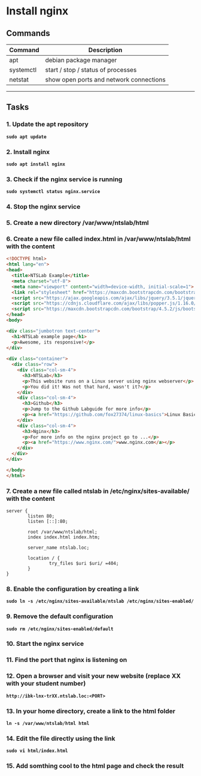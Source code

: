 # Install nginx
## Commands
| Command | Description |
| --- | --- |
| apt | debian package manager |
| systemctl| start / stop / status of processes |
| netstat | show open ports and network connections |
---

## Tasks
### 1. Update the apt repository
**`sudo apt update`**  

### 2. Install nginx
**`sudo apt install nginx`**  

### 3. Check if the nginx service is running
**`sudo systemctl status nginx.service`**

### 4. Stop the nginx service
### 5. Create a new directory /var/www/ntslab/html
### 6. Create a new file called **index.html** in /var/www/ntslab/html with the content
```html
<!DOCTYPE html>
<html lang="en">
<head>
  <title>NTSLab Example</title>
  <meta charset="utf-8">
  <meta name="viewport" content="width=device-width, initial-scale=1">
  <link rel="stylesheet" href="https://maxcdn.bootstrapcdn.com/bootstrap/4.5.2/css/bootstrap.min.css">
  <script src="https://ajax.googleapis.com/ajax/libs/jquery/3.5.1/jquery.min.js"></script>
  <script src="https://cdnjs.cloudflare.com/ajax/libs/popper.js/1.16.0/umd/popper.min.js"></script>
  <script src="https://maxcdn.bootstrapcdn.com/bootstrap/4.5.2/js/bootstrap.min.js"></script>
</head>
<body>

<div class="jumbotron text-center">
  <h1>NTSLab example page</h1>
  <p>Awesome, its responsive!</p> 
</div>
  
<div class="container">
  <div class="row">
    <div class="col-sm-4">
      <h3>NTSLab</h3>
      <p>This website runs on a Linux server using nginx webserver</p>
      <p>You did it! Was not that hard, wasn't it?</p>
    </div>
    <div class="col-sm-4">
      <h3>Github</h3>
      <p>Jump to the Github Labguide for more info</p>
      <p><a href="https://github.com/fox27374/linux-basics">Linux Basics</a></p>
    </div>
    <div class="col-sm-4">
      <h3>Nginx</h3>        
      <p>For more info on the nginx project go to ...</p>
      <p><a href="https://www.nginx.com/">www.nginx.com</a></p>
    </div>
  </div>
</div>

</body>
</html>
```

### 7. Create a new file called **ntslab** in /etc/nginx/sites-available/ with the content
```
server {
        listen 80;
        listen [::]:80;

        root /var/www/ntslab/html;
        index index.html index.htm;

        server_name ntslab.loc;

        location / {
                try_files $uri $uri/ =404;
        }
}
```
### 8. Enable the configuration by creating a link
**`sudo ln -s /etc/nginx/sites-available/ntslab /etc/nginx/sites-enabled/`**

### 9. Remove the default configuration
**`sudo rm /etc/nginx/sites-enabled/default`**

### 10. Start the nginx service
### 11. Find the port that nginx is listening on
### 12. Open a browser and visit your new website (replace XX with your student number)
**`http://ibk-lnx-trXX.ntslab.loc:<PORT>`**

### 13. In your home directory, create a link to the html folder
**`ln -s /var/www/ntslab/html html`**

### 14. Edit the file directly using the link
**`sudo vi html/index.html`**

### 15. Add somthing cool to the html page and check the result
